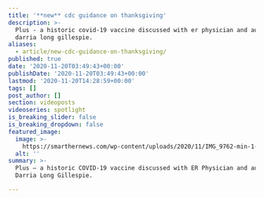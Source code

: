 ```yaml
---
title: '**new** cdc guidance on thanksgiving'
description: >-
  Plus - a historic covid-19 vaccine discussed with er physician and author dr.
  darria long gillespie.
aliases:
  - article/new-cdc-guidance-on-thanksgiving/
published: true
date: '2020-11-20T03:49:43+00:00'
publishDate: '2020-11-20T03:49:43+00:00'
lastmod: '2020-11-20T14:28:59+00:00'
tags: []
post_author: []
section: videoposts
videoseries: spotlight
is_breaking_slider: false
is_breaking_dropdown: false
featured_image:
  image: >-
    https://smarthernews.com/wp-content/uploads/2020/11/IMG_9762-min-1-764x1024.jpg
  alt: ''
summary: >-
  Plus – a historic COVID-19 vaccine discussed with ER Physician and author Dr.
  Darria Long Gillespie.

---
```

